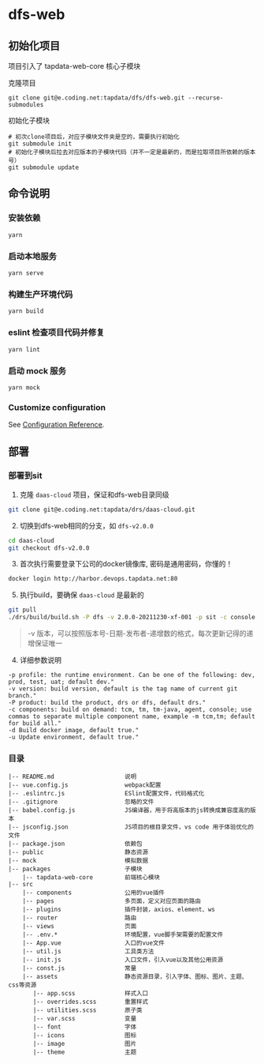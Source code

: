 # dfs-web

## 初始化项目

项目引入了 tapdata-web-core 核心子模块

克隆项目

```
git clone git@e.coding.net:tapdata/dfs/dfs-web.git --recurse-submodules
```

初始化子模块

```
# 初次clone项目后，对应子模块文件夹是空的，需要执行初始化
git submodule init
# 初始化子模块后拉去对应版本的子模块代码（并不一定是最新的，而是拉取项目所依赖的版本号）
git submodule update
```

## 命令说明

### 安装依赖

```
yarn
```

### 启动本地服务

```
yarn serve
```

### 构建生产环境代码

```
yarn build
```

### eslint 检查项目代码并修复

```
yarn lint
```

### 启动 mock 服务

```
yarn mock
```

### Customize configuration

See [Configuration Reference](https://cli.vuejs.org/config/).


## 部署

### 部署到sit
1. 克隆 `daas-cloud` 项目，保证和dfs-web目录同级
```bash
git clone git@e.coding.net:tapdata/drs/daas-cloud.git
```
2. 切换到dfs-web相同的分支，如 `dfs-v2.0.0`
```bash
cd daas-cloud
git checkout dfs-v2.0.0
```
3. 首次执行需要登录下公司的docker镜像库, 密码是通用密码，你懂的！
```bash
docker login http://harbor.devops.tapdata.net:80
```

5. 执行build，要确保 `daas-cloud` 是最新的
```bash
git pull
./drs/build/build.sh -P dfs -v 2.0.0-20211230-xf-001 -p sit -c console
```
> -v 版本，可以按照版本号-日期-发布者-递增数的格式，每次更新记得的递增保证唯一

4. 详细参数说明
```
-p profile: the runtime environment. Can be one of the following: dev, prod, test, uat; default dev."
-v version: build version, default is the tag name of current git branch."
-P product: build the product, drs or dfs, default drs."
-c components: build on demand: tcm, tm, tm-java, agent, console; use commas to separate multiple component name, example -m tcm,tm; default for build all."
-d Build docker image, default true."
-u Update environment, default true."
```

### 目录

```
|-- README.md                    说明
|-- vue.config.js                webpack配置
|-- .eslintrc.js                 ESlint配置文件，代码格式化
|-- .gitignore                   忽略的文件
|-- babel.config.js              JS编译器，用于将高版本的js转换成兼容度高的版本
|-- jsconfig.json                JS项目的根目录文件，vs code 用于体验优化的文件
|-- package.json                 依赖包
|-- public                       静态资源
|-- mock                         模拟数据
|-- packages                     子模块
    |-- tapdata-web-core         前端核心模块
|-- src
    |-- components               公用的vue插件
    |-- pages                    多页面，定义对应页面的路由
    |-- plugins                  插件封装，axios、element、ws
    |-- router                   路由
    |-- views                    页面
    |-- .env.*                   环境配置，vue脚手架需要的配置文件
    |-- App.vue                  入口的vue文件
    |-- util.js                  工具类方法
    |-- init.js                  入口文件，引入vue以及其他公用资源
    |-- const.js                 常量
    |-- assets                   静态资源目录，引入字体、图标、图片、主题、css等资源
       |-- app.scss              样式入口
       |-- overrides.scss        重置样式
       |-- utilities.scss        原子类
       |-- var.scss              变量
       |-- font                  字体
       |-- icons                 图标
       |-- image                 图片
       |-- theme                 主题

```
